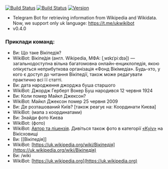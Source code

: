 [![Build Status](https://github.com/rluts/ukwikibot/actions/workflows/ci.yaml/badge.svg)](https://github.com/rluts/ukwikibot/actions/workflows/ci.yaml)
[![Build Status](https://github.com/rluts/ukwikibot/actions/workflows/build.yaml/badge.svg)](https://github.com/rluts/ukwikibot/actions/workflows/build.yaml)
[![Version](https://img.shields.io/badge/version-0.4.0-blue)](#)

* Telegram Bot for retrieving information from Wikipedia and Wikidata. Now, we support only uk language: https://t.me/ukwikibot
* v0.4.0
### Приклади команд:
- Ви: Що таке Вікіпедія?
- WikiBot: Вікіпе́дія (англ. Wikipedia, МФА: [ˌwɪkɪˈpiːdɪə]) — загальнодоступна вільна багатомовна онлайн-енциклопедія, якою опікується неприбуткова організація «Фонд Вікімедіа».
Будь-хто, у кого є доступ до читання Вікіпедії, також може редагувати практично всі її статті.
- Ви: дата народження джорджа буша старшого
- WikiBot: Джордж Герберт Вокер Буш народився 12 червня 1924
- Ви: Коли помер Майкл Джексон?
- WikiBot: Майкл Джексон помер 25 червня 2009
- Ви: Де розташований Київ? \[також реагує на: Координати Києва]
- WikiBot: (мапа з координатами)
- Ви: Знайди фото Києва
- WikiBot: (фото)
- WikiBot: [Автор та ліцензія](https://commons.wikimedia.org/wiki/File:Kyiv_(234807751).jpeg). Дивіться також фото в категорії [«Kyiv»](https://commons.wikimedia.org/wiki/Category:Kyiv) на Вікісховищі
- Ви: [[Вікіпедія]]
- WikiBot: [https://uk.wikipedia.org/wiki/Вікіпедія](https://uk.wikipedia.org/wiki/Вікіпедія)
- Ви: /wiki
- WikiBot: [https://uk.wikipedia.org](https://uk.wikipedia.org)
